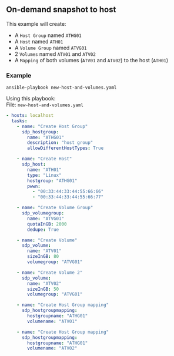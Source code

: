## On-demand snapshot to host
This example will create:
* A `Host Group` named `ATHG01`
* A `Host` named `ATH01`
* A `Volume Group` named `ATVG01`
* 2 `Volumes` named `ATV01` and `ATV02`
* A `Mapping` of both volumes (`ATV01` and `ATV02`) to the host (`ATH01`)

### Example 
```
ansible-playbook new-host-and-volumes.yaml 
```

Using this playbook:  
File: `new-host-and-volumes.yaml `
```yaml
- hosts: localhost
  tasks:
    - name: "Create Host Group"
      sdp_hostgroup:
        name: "ATHG01"
        description: "host group"
        allowDifferentHostTypes: True

    - name: "Create Host"
      sdp_host: 
        name: "ATH01"
        type: "Linux"
        hostgroup: "ATHG01"
        pwwn: 
          - "00:33:44:33:44:55:66:66"
          - "00:33:44:33:44:55:66:77"

    - name: "Create Volume Group"
      sdp_volumegroup: 
        name: "ATVG01"
        quotaInGB: 2000
        dedupe: True

    - name: "Create Volume"
      sdp_volume: 
        name: "ATV01"
        sizeInGB: 80
        volumegroup: "ATVG01"

    - name: "Create Volume 2"
      sdp_volume: 
        name: "ATV02"
        sizeInGB: 50
        volumegroup: "ATVG01"

    - name: "Create Host Group mapping"
      sdp_hostgroupmapping:
        hostgroupname: "ATHG01"
        volumename: "ATV01"

    - name: "Create Host Group mapping"
      sdp_hostgroupmapping:
        hostgroupname: "ATHG01"
        volumename: "ATV02"
```